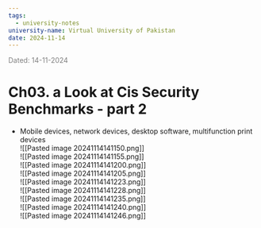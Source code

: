 ```yaml
---
tags:
  - university-notes
university-name: Virtual University of Pakistan
date: 2024-11-14
---
```


<span style="color: gray;">Dated: 14-11-2024</span>

# Ch03. a Look at Cis Security Benchmarks - part 2

- Mobile devices, network devices, desktop software, multifunction print devices  
![[Pasted image 20241114141150.png]]  
![[Pasted image 20241114141155.png]]  
![[Pasted image 20241114141200.png]]  
![[Pasted image 20241114141205.png]]  
![[Pasted image 20241114141223.png]]  
![[Pasted image 20241114141228.png]]  
![[Pasted image 20241114141235.png]]  
![[Pasted image 20241114141240.png]]  
![[Pasted image 20241114141246.png]]
